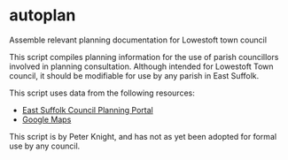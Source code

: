 # autoplan
Assemble relevant planning documentation for Lowestoft town council

This script compiles planning information for the use of parish councillors involved in planning consultation. Although intended for Lowestoft Town council, it should be modifiable for use by any parish in East Suffolk.

This script uses data from the following resources:

* [East Suffolk Council Planning Portal](https://publicaccess.eastsuffolk.gov.uk/online-applications/)
* [Google Maps](https://www.google.co.uk/maps)

This script is by Peter Knight, and has not as yet been adopted for formal use by any council.